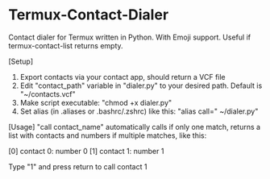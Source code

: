 # Termux-Contact-Dialer
Contact dialer for Termux written in Python. With Emoji support.
Useful if termux-contact-list returns empty.

[Setup]
1. Export contacts via your contact app, should return a VCF file
2. Edit "contact_path" variable in "dialer.py" to your desired path. Default is "~/contacts.vcf"
3. Make script executable: "chmod +x dialer.py"
4. Set alias (in .aliases or .bashrc/.zshrc) like this:
"alias call=" ~/dialer.py"

[Usage]
"call contact_name"
automatically calls if only one match, returns a list with contacts and numbers if multiple matches, like this:

[0] contact 0: number 0
[1] contact 1: number 1

Type "1" and press return to call contact 1

